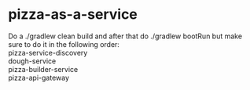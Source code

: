 # pizza-as-a-service
Do a ./gradlew clean build and after that do ./gradlew bootRun but make sure to do it in the following order:         
pizza-service-discovery         
dough-service        
pizza-builder-service        
pizza-api-gateway       
